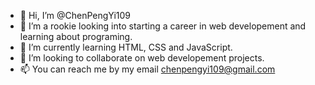 - 👋 Hi, I’m @ChenPengYi109
- 👀 I’m a rookie looking into starting a career in web developement and learning about programing.
- 🌱 I’m currently learning HTML, CSS and JavaScript.
- 💞️ I’m looking to collaborate on web developement projects.
- 📫 You can reach me by my email chenpengyi109@gmail.com

<!---
ChenPengYi109/ChenPengYi109 is a ✨ special ✨ repository because its `README.md` (this file) appears on your GitHub profile.
You can click the Preview link to take a look at your changes.
--->

